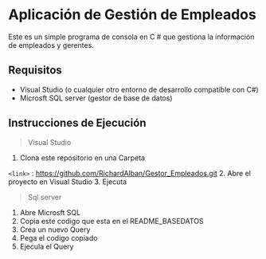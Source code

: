 # Aplicación de Gestión de Empleados

Este es un simple programa de consola en C # que gestiona la información de empleados y gerentes.

## Requisitos

- Visual Studio (o cualquier otro entorno de desarrollo compatible con C#)
- Microsft SQL server (gestor de base de datos)

## Instrucciones de Ejecución
>Visual Studio

1. Clona este repositorio en una Carpeta
   
`<link>` : https://github.com/RichardAlban/Gestor_Empleados.git
2. Abre el proyecto en Visual Studio
3. Ejecuta

>Sql server

1. Abre Microsft SQL 
2. Copia este codigo que esta en el README_BASEDATOS
3. Crea un nuevo Query
4. Pega el codigo copiado
5. Ejecula el Query
